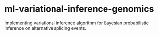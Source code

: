 # ml-variational-inference-genomics
Implementing variational inference algorithm for Bayesian probabilistic inference on alternative splicing events.
